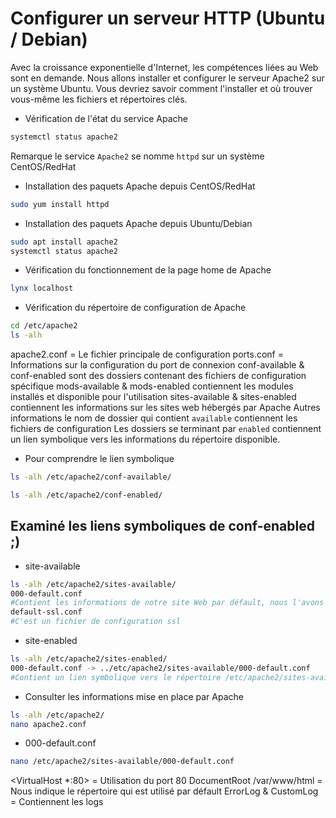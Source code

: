 # Configurer un serveur HTTP (Ubuntu / Debian)
Avec la croissance exponentielle d'Internet, les compétences liées au Web sont en demande.
Nous allons installer et configurer le serveur Apache2 sur un système Ubuntu.
Vous devriez savoir comment l'installer et où trouver vous-même les fichiers et répertoires clés.

- Vérification de l'état du service Apache

```bash
systemctl status apache2
```
Remarque le service `Apache2` se nomme `httpd` sur un système CentOS/RedHat

- Installation des paquets Apache depuis CentOS/RedHat

```bash
sudo yum install httpd
```

- Installation des paquets Apache depuis Ubuntu/Debian

```bash
sudo apt install apache2
systemctl status apache2
```

- Vérification du fonctionnement de la page home de Apache

```bash
lynx localhost
```

- Vérification du répertoire de configuration de Apache

```bash
cd /etc/apache2
ls -alh
```
apache2.conf = Le fichier principale de configuration
ports.conf = Informations sur la configuration du port de connexion
conf-available & conf-enabled sont des dossiers contenant des fichiers de configuration spécifique
mods-available & mods-enabled contiennent les modules installés et disponible pour l'utilisation
sites-available & sites-enabled contiennent les informations sur les sites web hébergés par Apache
Autres informations le nom de dossier qui contient `available` contiennent les fichiers de configuration
Les dossiers se terminant par `enabled` contiennent un lien symbolique vers les informations du répertoire disponible.

- Pour comprendre le lien symbolique

```bash
ls -alh /etc/apache2/conf-available/
```

```bash
ls -alh /etc/apache2/conf-enabled/
```

## Examiné les liens symboliques de conf-enabled ;)

- site-available

```bash
ls -alh /etc/apache2/sites-available/
000-default.conf
#Contient les informations de notre site Web par défault, nous l'avons examiné lors de notre test avec la commande lynx
default-ssl.conf
#C'est un fichier de configuration ssl
```

- site-enabled

```bash
ls -alh /etc/apache2/sites-enabled/
000-default.conf -> ../etc/apache2/sites-available/000-default.conf
#Contient un lien symbolique vers le répertoire /etc/apache2/sites-available/
```

- Consulter les informations mise en place par Apache

```bash
ls -alh /etc/apache2/
nano apache2.conf
```

- 000-default.conf

```bash
nano /etc/apache2/sites-available/000-default.conf
```

<VirtualHost *:80> = Utilisation du port 80
DocumentRoot /var/www/html = Nous indique le répertoire qui est utilisé par défault
ErrorLog & CustomLog = Contiennent les logs
